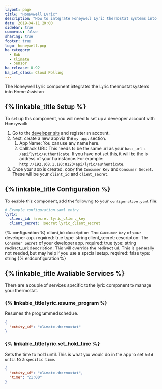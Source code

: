 ```yaml
---
layout: page
title: "Honeywell Lyric"
description: "How to integrate Honeywell Lyric thermostat systems into Home Assistant."
date: 2019-04-11 20:00
sidebar: true
comments: false
sharing: true
footer: true
logo: honeywell.png
ha_category:
  - Hub
  - Climate
  - Sensor
ha_release: 0.92
ha_iot_class: Cloud Polling
---
```


The Honeywell Lyric component integrates the Lyric thermostat systems into Home Assistant.

## {% linkable_title Setup %}

To set up this component, you will need to set up a developer account with Honeywell:

1. Go to the [developer site](http://developer.honeywell.com) and register an account.
1. Next, create a [new app](https://developer.honeywell.com/user/me/apps/add) via the `my apps` section.
    1. App Name: You can use any name here.
    1. Callback URL: This needs to be the same url as your `base_url` + `/api/lyric/authenticate`. If you have not set this, it will be the ip address of your ha instance. For example: `http://192.168.1.120:8123/api/lyric/authenticate`.
1. Once your app is created, copy the `Consumer Key` and `Consumer Secret`. These will be your `client_id` and `client_secret`.

## {% linkable_title Configuration %}

To enable this component, add the following to your `configuration.yaml` file:

```yaml
# Example configuration.yaml entry
lyric:
  client_id: !secret lyric_client_key
  client_secret: !secret lyric_client_secret
```

{% configuration %}
client_id:
  description: The `Consumer Key` of your developer app.
  required: true
  type: string
client_secret:
  description: The `Consumer Secret` of your developer app.
  required: true
  type: string
redirect_uri:
  description: This will override the redirect url. This is generally not needed, but may help if you use a special setup.
  required: false
  type: string
{% endconfiguration %}

## {% linkable_title Avaliable Services %}

There are a couple of services specific to the lyric component to manage your thermostat.

### {% linkable_title lyric.resume_program %}

Resumes the programmed schedule.

```json
{
  "entity_id": "climate.thermostat"
}
```

### {% linkable_title lyric.set_hold_time %}

Sets the time to hold until. This is what you would do in the app to set `hold until` to a `specific time`.

```json
{
  "entity_id": "climate.thermostat",
  "time": "21:00"
}
```
